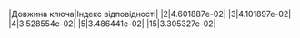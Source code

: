 |Довжина ключа|Індекс відповідності|
|2|4.601887e-02|
|3|4.101897e-02|
|4|3.528554e-02|
|5|3.486441e-02|
|15|3.305327e-02|